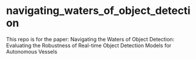 # navigating_waters_of_object_detection
This repo is for the paper: Navigating the Waters of Object Detection: Evaluating the Robustness of Real-time Object Detection Models for Autonomous Vessels
